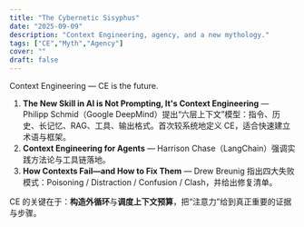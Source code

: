 ```yaml
---
title: "The Cybernetic Sisyphus"
date: "2025-09-09"
description: "Context Engineering, agency, and a new mythology."
tags: ["CE","Myth","Agency"]
cover: ""
draft: false
---
```


Context Engineering — CE is the future.  
1) **The New Skill in AI is Not Prompting, It's Context Engineering** — Philipp Schmid（Google DeepMind）提出“六层上下文”模型：指令、历史、长记忆、RAG、工具、输出格式。首次较系统地定义 CE，适合快速建立术语与框架。  
2) **Context Engineering for Agents** — Harrison Chase（LangChain）强调实践方法论与工具链落地。  
3) **How Contexts Fail—and How to Fix Them** — Drew Breunig 指出四大失败模式：Poisoning / Distraction / Confusion / Clash，并给出修复清单。  

CE 的关键在于：**构造外循环**与**调度上下文预算**，把“注意力”给到真正重要的证据与步骤。